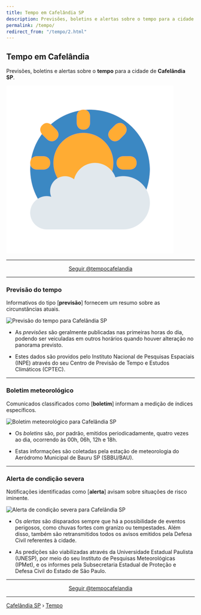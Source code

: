 ```yaml
---
title: Tempo em Cafelândia SP
description: Previsões, boletins e alertas sobre o tempo para a cidade de Cafelândia-SP. 
permalink: /tempo/
redirect_from: "/tempo/2.html"
---
```


## Tempo em Cafelândia
Previsões, boletins e alertas sobre o __tempo__ para a cidade de __Cafelândia SP__.

![Tempo em Cafelândia SP](tempocafelandia-1810.png)

---

<center><a href="https://twitter.com/tempocafelandia?ref_src=twsrc%5Etfw" class="twitter-follow-button" data-show-count="false" data-size="large" rel="noopener nofollow">Seguir @tempocafelandia</a></center>

---

### Previsão do tempo
Informativos do tipo [__previsão__] fornecem um resumo sobre as circunstâncias atuais.

![Previsão do tempo para Cafelândia SP](https://www.cafelandia.net/media/previsao-tempo-cafelandia-sp.png)

- As _previsões_ são geralmente publicadas nas primeiras horas do dia, podendo ser veiculadas em outros horários quando houver alteração no panorama previsto.

- Estes dados são providos pelo Instituto Nacional de Pesquisas Espaciais (INPE) através do seu Centro de Previsão de Tempo e Estudos Climáticos (CPTEC).

---

### Boletim meteorológico
Comunicados classificados como [__boletim__] informam a medição de índices específicos.

![Boletim meteorológico para Cafelândia SP](https://www.cafelandia.net/media/boletim-tempo-cafelandia-sp.png)

- Os _boletins_ são, por padrão, emitidos periodicadamente, quatro vezes ao dia, ocorrendo às 00h, 06h, 12h e 18h.

- Estas informações são coletadas pela estação de meteorologia do Aeródromo Municipal de Bauru SP (SBBU/BAU).

---

### Alerta de condição severa
Notificações identificadas como [__alerta__] avisam sobre situações de risco iminente. 

![Alerta de condição severa para Cafelândia SP](https://www.cafelandia.net/media/alerta-tempo-cafelandia-sp.png)

- Os _alertas_ são disparados sempre que há a possibilidade de eventos perigosos, como chuvas fortes com granizo ou tempestades. Além disso, também são retransmitidos todos os avisos emitidos pela Defesa Civil referentes à cidade.

- As predições são viabilizadas através da Universidade Estadual Paulista (UNESP), por meio do seu Instituto de Pesquisas Meteorológicas (IPMet), e os informes pela Subsecretaria Estadual de Proteção e Defesa Civil do Estado de São Paulo.

---

<center><a href="https://twitter.com/tempocafelandia?ref_src=twsrc%5Etfw" class="twitter-follow-button" data-show-count="false" data-size="large" rel="noopener nofollow">Seguir @tempocafelandia</a></center>

---

[Cafelândia SP](https://www.cafelandia.net/) › [Tempo](https://www.cafelandia.net/tempo/)

<script async src="https://platform.twitter.com/widgets.js" charset="utf-8"></script>
